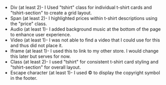 - Div (at least 2)- I Used "tshirt" class for individual t-shirt cards and "tshirt-section" to create a grid layout.
- Span (at least 2)- I highlighted prices within t-shirt descriptions using the "price" class.
- Audio (at least 1)- I added background music at the bottom of the page to enhance user experience.
- Video (at least 1)- I was not able to find a video that I could use for this and thus did not place it.
- Iframe (at least 1)- I used this to link to my other store. I would change this later but serves for now.
- Class (at least 2)- I used "tshirt" for consistent t-shirt card styling and "tshirt-section" for overall layout.
- Escape character (at least 1)- I used &copy; to display the copyright symbol in the footer.